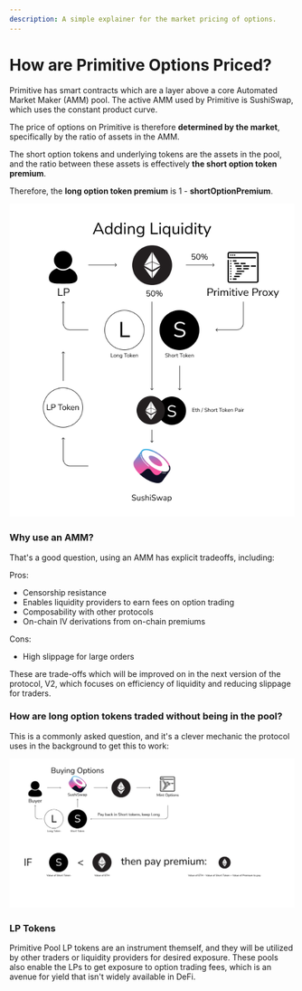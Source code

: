 ```yaml
---
description: A simple explainer for the market pricing of options.
---
```


# How are Primitive Options Priced?

Primitive has smart contracts which are a layer above a core Automated Market Maker \(AMM\) pool. The active AMM used by Primitive is SushiSwap, which uses the constant product curve. 

The price of options on Primitive is therefore **determined by the market**, specifically by the ratio of assets in the AMM.

The short option tokens and underlying tokens are the assets in the pool, and the ratio between these assets is effectively **the short option token premium**. 

Therefore, the **long option token premium** is 1 - **shortOptionPremium**.

![Adding liquidity to a Primitive Option pool.](../.gitbook/assets/addliquiditywithunderlying%20%281%29.png)

### Why use an AMM?

That's a good question, using an AMM has explicit tradeoffs, including:

Pros:

* Censorship resistance
* Enables liquidity providers to earn fees on option trading
* Composability with other protocols
* On-chain IV derivations from on-chain premiums

Cons:

* High slippage for large orders

These are trade-offs which will be improved on in the next version of the protocol, V2, which focuses on efficiency of liquidity and reducing slippage for traders.

### How are long option tokens traded without being in the pool?

This is a commonly asked question, and it's a clever mechanic the protocol uses in the background to get this to work:

![](../.gitbook/assets/faq-buying-options-example-1-.png)

### LP Tokens

Primitive Pool LP tokens are an instrument themself, and they will be utilized by other traders or liquidity providers for desired exposure. These pools also enable the LPs to get exposure to option trading fees, which is an avenue for yield that isn't widely available in DeFi.

